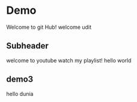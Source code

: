 # Demo
Welcome to git Hub!
welcome udit


## Subheader

welcome to youtube watch my playlist!
hello world



## demo3
hello dunia
